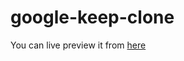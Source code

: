 # google-keep-clone

You can live preview it from <a href="https://tsgooglekeepclone.netlify.app/">here</a>

